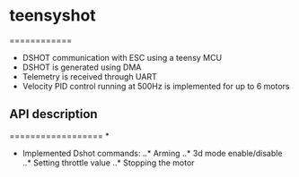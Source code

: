 # teensyshot
============
* DSHOT communication with ESC using a teensy MCU
* DSHOT is generated using DMA
* Telemetry is received through UART
* Velocity PID control running at 500Hz is implemented for up to 6 motors

## API description
==================
*
* Implemented Dshot commands:
..* Arming
..* 3d mode enable/disable
..* Setting throttle value
..* Stopping the motor
